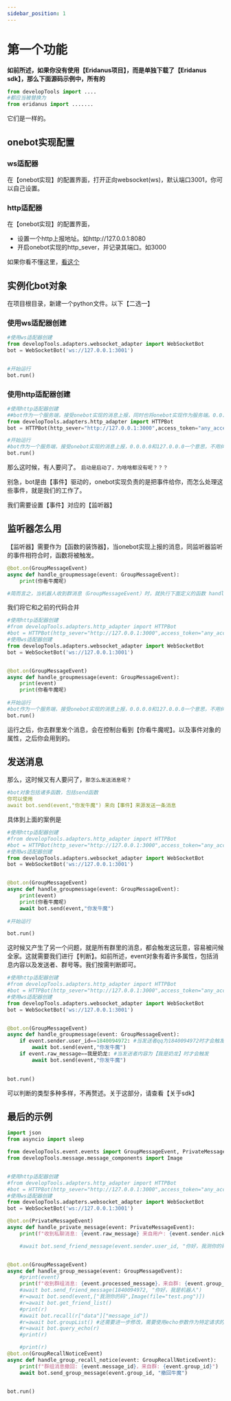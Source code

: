 ```yaml
---
sidebar_position: 1
---
```


# 第一个功能
**如前所述，如果你没有使用【Eridanus项目】，而是单独下载了【Eridanus sdk】，那么下面源码示例中，所有的**
```python
from developTools import ....
#都应当被替换为
from eridanus import .......
```
它们是一样的。
## onebot实现配置
### ws适配器
在【onebot实现】的配置界面，打开正向websocket(ws)，默认端口3001，你可以自己设置。
### http适配器
在【onebot实现】的配置界面，
- 设置一个http上报地址。如http://127.0.0.1:8080
- 开启onebot实现的http_sever，并记录其端口。如3000

如果你看不懂这里，[看这个](https://eridanus-doc.netlify.app/docs/intro/)
## 实例化bot对象
在项目根目录，新建一个python文件。以下【二选一】
### 使用ws适配器创建
```python
#使用ws适配器创建
from developTools.adapters.websocket_adapter import WebSocketBot
bot = WebSocketBot('ws://127.0.0.1:3001')


#开始运行
bot.run()
```
### 使用http适配器创建
```python
#使用http适配器创建
##bot作为一个服务端，接受onebot实现的消息上报，同时也将onebot实现作为服务端。0.0.0.0和127.0.0.0一个意思，不用纠结。
from developTools.adapters.http_adapter import HTTPBot
bot = HTTPBot(http_sever="http://127.0.0.1:3000",access_token="any_access_token",host="0.0.0.0", port= 8080)

#开始运行
#bot作为一个服务端，接受onebot实现的消息上报，0.0.0.0和127.0.0.0一个意思，不用纠结。
bot.run()
```

那么这时候，有人要问了。
`启动是启动了，为啥啥都没有呢？？？`

别急，bot是由【事件】驱动的，onebot实现负责的是把事件给你，而怎么处理这些事件，就是我们的工作了。

我们需要设置【事件】对应的【监听器】
## 监听器怎么用
【监听器】需要作为【函数的装饰器】，当onebot实现上报的消息，同监听器监听的事件相符合时，函数将被触发。
```python
@bot.on(GroupMessageEvent) 
async def handle_groupmessage(event: GroupMessageEvent):
    print(你看牛魔呢)

#简而言之，当机器人收到群消息（GroupMessageEvent）时，就执行下面定义的函数 handle_groupmessage。
```
我们将它和之前的代码合并
```python
#使用http适配器创建
#from developTools.adapters.http_adapter import HTTPBot
#bot = HTTPBot(http_sever="http://127.0.0.1:3000",access_token="any_access_token",host="0.0.0.0", port= 8080)
#使用ws适配器创建
from developTools.adapters.websocket_adapter import WebSocketBot
bot = WebSocketBot('ws://127.0.0.1:3001')


@bot.on(GroupMessageEvent) 
async def handle_groupmessage(event: GroupMessageEvent):
    print(event)
    print(你看牛魔呢)
    
#开始运行
#bot作为一个服务端，接受onebot实现的消息上报，0.0.0.0和127.0.0.0一个意思，不用纠结。
bot.run()
```
运行之后，你去群里发个消息，会在控制台看到【你看牛魔呢】。以及事件对象的属性，之后你会用到的。
## 发送消息
那么，这时候又有人要问了，`那怎么发送消息呢？`
```yaml
#bot对象包括诸多函数，包括send函数
你可以使用
await bot.send(event,"你发牛魔") 来向【事件】来源发送一条消息
```
具体到上面的案例是
```python
#使用http适配器创建
#from developTools.adapters.http_adapter import HTTPBot
#bot = HTTPBot(http_sever="http://127.0.0.1:3000",access_token="any_access_token",host="0.0.0.0", port= 8080)
#使用ws适配器创建
from developTools.adapters.websocket_adapter import WebSocketBot
bot = WebSocketBot('ws://127.0.0.1:3001')


@bot.on(GroupMessageEvent) 
async def handle_groupmessage(event: GroupMessageEvent):
    print(event)
    print(你看牛魔呢)
    await bot.send(event,"你发牛魔") 
    
#开始运行

bot.run()
```
这时候又产生了另一个问题，就是所有群里的消息，都会触发这玩意，容易被问候全家。这就需要我们进行【判断】。如前所述，event对象有着许多属性，包括消息内容以及发送者、群号等。我们按需判断即可。
```python
#使用http适配器创建
#from developTools.adapters.http_adapter import HTTPBot
#bot = HTTPBot(http_sever="http://127.0.0.1:3000",access_token="any_access_token",host="0.0.0.0", port= 8080)
#使用ws适配器创建
from developTools.adapters.websocket_adapter import WebSocketBot
bot = WebSocketBot('ws://127.0.0.1:3001')


@bot.on(GroupMessageEvent) 
async def handle_groupmessage(event: GroupMessageEvent):
    if event.sender.user_id==1840094972: #当发送者qq为1840094972时才会触发
        await bot.send(event,"你发牛魔") 
    if event.raw_message==我是奶龙: #当发送者内容为【我是奶龙】时才会触发
        await bot.send(event,"你发牛魔") 
        

bot.run()
```
可以判断的类型多种多样，不再赘述。关于这部分，请查看【关于sdk】
## 最后的示例
```python
import json
from asyncio import sleep

from developTools.event.events import GroupMessageEvent, PrivateMessageEvent, GroupRecallNoticeEvent
from developTools.message.message_components import Image


#使用http适配器创建
#from developTools.adapters.http_adapter import HTTPBot
#bot = HTTPBot(http_sever="http://127.0.0.1:3000",access_token="any_access_token",host="0.0.0.0", port= 8080)
#使用ws适配器创建
from developTools.adapters.websocket_adapter import WebSocketBot
bot = WebSocketBot('ws://127.0.0.1:3001')

@bot.on(PrivateMessageEvent)
async def handle_private_message(event: PrivateMessageEvent):
    print(f"收到私聊消息: {event.raw_message} 来自用户: {event.sender.nickname}")

    #await bot.send_friend_message(event.sender.user_id, "你好，我测你的码")


@bot.on(GroupMessageEvent)
async def handle_group_message(event: GroupMessageEvent):
    #print(event)
    print(f"收到群组消息: {event.processed_message}，来自群: {event.group_id}")
    #await bot.send_friend_message(1840094972, "你好，我是机器人")
    #r=await bot.send(event,["我测你的码",Image(file="test.png")])
    #r=await bot.get_friend_list()
    #print(r)
    #await bot.recall(r["data"]["message_id"])
    #r=await bot.groupList() #还需要进一步修改，需要使用echo参数作为特定请求的返回值标识，目前还没有做
    #r=await bot.query_echo(r)
    #print(r)

    #print(r)
@bot.on(GroupRecallNoticeEvent)
async def handle_group_recall_notice(event: GroupRecallNoticeEvent):
    print(f"群组消息撤回: {event.message_id}，来自群: {event.group_id}")
    await bot.send_group_message(event.group_id, "撤回牛魔")


bot.run()

```